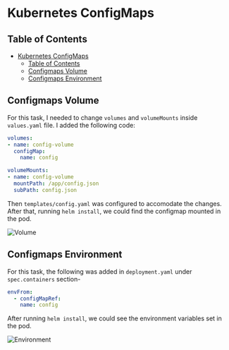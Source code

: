 # Kubernetes ConfigMaps

## Table of Contents

- [Kubernetes ConfigMaps](#kubernetes-configmaps)
  - [Table of Contents](#table-of-contents)
  - [Configmaps Volume](#configmaps-volume)
  - [Configmaps Environment](#configmaps-environment)

## Configmaps Volume

For this task, I needed to change `volumes` and `volumeMounts` inside `values.yaml` file. I added the following code:

```yaml
volumes:
- name: config-volume
  configMap:
    name: config

volumeMounts:
- name: config-volume
  mountPath: /app/config.json
  subPath: config.json
```

Then `templates/config.yaml` was configured to accomodate the changes. After that, running `helm install`, we could find the configmap mounted in the pod.

![Volume](https://i.postimg.cc/nrrndL9f/image.png)

## Configmaps Environment

For this task, the following was added in `deployment.yaml` under `spec.containers` section-

```yaml
envFrom:
  - configMapRef:
    name: config
```

After running `helm install`, we could see the environment variables set in the pod.

![Environment](https://i.postimg.cc/MTTkwF6y/image.png)
